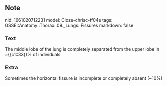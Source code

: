 ## Note
nid: 1661020712231
model: Cloze-chrisc-ff04e
tags: GSSE::Anatomy::Thorax::09._Lungs::Fissures
markdown: false

### Text
<div class="toggle">
  The middle lobe of the lung is completely separated from the
  upper lobe in ~{{c1::33}}% of individuals
</div>

### Extra
<p id="6535e7a7-b4b2-4744-8e31-530cd834aa29" class="">Sometimes the
horizontal fissure is incomplete or completely absent (~10%)
